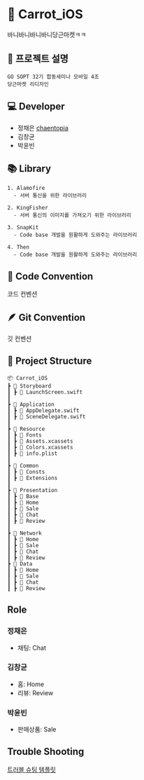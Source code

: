 # 🥕 Carrot_iOS
바니바니바니바니당근마켓ㅋㅋ

## 📜 프로젝트 설명
~~~
GO SOPT 32기 합동세미나 모바일 4조
당근마켓 리디자인
~~~

## 💻 Developer
* 정채은 [chaentopia](https://github.com/chaentopia) 
* 김창균
* 박윤빈 

## 📚 Library
~~~
1. Alamofire
  - 서버 통신을 위한 라이브러리
  
2. KingFisher
  - 서버 통신의 이미지를 가져오기 위한 라이브러리
  
3. SnapKit
  - Code base 개발을 원활하게 도와주는 라이브러리

4. Then
  - Code base 개발을 원활하게 도와주는 라이브러리
~~~

## 🔐 Code Convention
코드 컨벤션

## 🪶 Git Convention
깃 컨벤션

## 📂 Project Structure
~~~
📦 Carrot_iOS
┣ 📂 Storyboard
┃ ┣ 📜 LaunchScreen.swift
┃
┣ 📂 Application
┃ ┣ 📜 AppDelegate.swift
┃ ┣ 📜 SceneDelegate.swift
┃
┣ 📂 Resource
┃ ┣ 📂 Fonts
┃ ┣ 📜 Assets.xcassets
┃ ┣ 📜 Colors.xcassets
┃ ┣ 📜 info.plist
┃
┣ 📂 Common
┃ ┣ 📂 Consts
┃ ┣ 📂 Extensions
┃
┣ 📂 Presentation
┃ ┣ 📂 Base
┃ ┣ 📂 Home
┃ ┣ 📂 Sale
┃ ┣ 📂 Chat
┃ ┣ 📂 Review
┃
┣ 📂 Network
┃ ┣ 📂 Home
┃ ┣ 📂 Sale
┃ ┣ 📂 Chat
┃ ┣ 📂 Review
┣ 📂 Data
┃ ┣ 📂 Home
┃ ┣ 📂 Sale
┃ ┣ 📂 Chat
┃ ┣ 📂 Review
~~~

## Role
### 정채은
* 채팅: Chat

### 김창균
* 홈: Home
* 리뷰: Review

### 박윤빈
* 판매상품: Sale

## Trouble Shooting
[트러블 슈팅 템플릿](https://acute-valley-777.notion.site/Trouble-Shooting-fad91b9cd2134963b14dfba6a0ec80ef)
